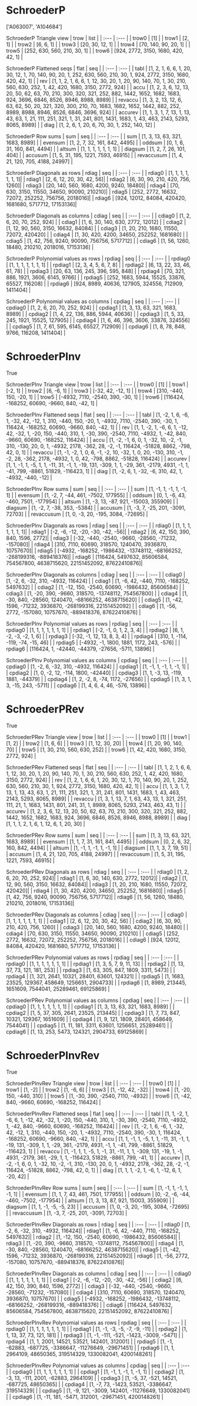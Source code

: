 # SchroederP
['A063007', 'A104684']

SchroederP Triangle view
| trow  |  list  |
| :---  |  :---  |
| trow0 | [1] |
| trow1 | [2, 1] |
| trow2 | [6, 6, 1] |
| trow3 | [20, 30, 12, 1] |
| trow4 | [70, 140, 90, 20, 1] |
| trow5 | [252, 630, 560, 210, 30, 1] |
| trow6 | [924, 2772, 3150, 1680, 420, 42, 1] |

SchroederP Flattened seqs
| flat      |   seq  |
| :---      |  :---  |
| tabl     | [1, 2, 1, 6, 6, 1, 20, 30, 12, 1, 70, 140, 90, 20, 1, 252, 630, 560, 210, 30, 1, 924, 2772, 3150, 1680, 420, 42, 1] |
| rev      | [1, 1, 2, 1, 6, 6, 1, 12, 30, 20, 1, 20, 90, 140, 70, 1, 30, 210, 560, 630, 252, 1, 42, 420, 1680, 3150, 2772, 924] |
| accu     | [1, 2, 3, 6, 12, 13, 20, 50, 62, 63, 70, 210, 300, 320, 321, 252, 882, 1442, 1652, 1682, 1683, 924, 3696, 6846, 8526, 8946, 8988, 8989] |
| revaccu  | [1, 3, 2, 13, 12, 6, 63, 62, 50, 20, 321, 320, 300, 210, 70, 1683, 1682, 1652, 1442, 882, 252, 8989, 8988, 8946, 8526, 6846, 3696, 924] |
| accurev  | [1, 1, 3, 1, 7, 13, 1, 13, 43, 63, 1, 21, 111, 251, 321, 1, 31, 241, 801, 1431, 1683, 1, 43, 463, 2143, 5293, 8065, 8989] |
| diag     | [1, 2, 6, 1, 20, 6, 70, 30, 1, 252, 140, 12] |

SchroederP Row sums
| sum        |   seq  |
| :---       |  :---  |
| sum       | [1, 3, 13, 63, 321, 1683, 8989] |
| evensum   | [1, 2, 7, 32, 161, 842, 4495] |
| oddsum    | [0, 1, 6, 31, 160, 841, 4494] |
| altsum    | [1, 1, 1, 1, 1, 1, 1] |
| diagsum   | [1, 2, 7, 26, 101, 404] |
| accusum   | [1, 5, 31, 195, 1221, 7593, 46915] |
| revaccusum | [1, 4, 21, 120, 705, 4188, 24997] |

SchroederP Diagonals as rows
| rdiag  |   seq  |
| :---   |  :---  |
| rdiag0 | [1, 1, 1, 1, 1, 1, 1]|
| rdiag1 | [2, 6, 12, 20, 30, 42, 56]|
| rdiag2 | [6, 30, 90, 210, 420, 756, 1260]|
| rdiag3 | [20, 140, 560, 1680, 4200, 9240, 18480]|
| rdiag4 | [70, 630, 3150, 11550, 34650, 90090, 210210]|
| rdiag5 | [252, 2772, 16632, 72072, 252252, 756756, 2018016]|
| rdiag6 | [924, 12012, 84084, 420420, 1681680, 5717712, 17153136]|

SchroederP Diagonals as columns
| cdiag  |   seq  |
| :---   |  :---  |
| cdiag0 | [1, 2, 6, 20, 70, 252, 924] |
| cdiag1 | [1, 6, 30, 140, 630, 2772, 12012] |
| cdiag2 | [1, 12, 90, 560, 3150, 16632, 84084] |
| cdiag3 | [1, 20, 210, 1680, 11550, 72072, 420420] |
| cdiag4 | [1, 30, 420, 4200, 34650, 252252, 1681680] |
| cdiag5 | [1, 42, 756, 9240, 90090, 756756, 5717712] |
| cdiag6 | [1, 56, 1260, 18480, 210210, 2018016, 17153136] |

SchroederP Polynomial values as rows
| rpdiag  |   seq  |
| :---    |  :---  |
| rpdiag0 | [1, 1, 1, 1, 1, 1, 1] |
| rpdiag1 | [2, 3, 4, 5, 6, 7, 8] |
| rpdiag2 | [6, 13, 22, 33, 46, 61, 78] |
| rpdiag3 | [20, 63, 136, 245, 396, 595, 848] |
| rpdiag4 | [70, 321, 886, 1921, 3606, 6145, 9766] |
| rpdiag5 | [252, 1683, 5944, 15525, 33876, 65527, 116208] |
| rpdiag6 | [924, 8989, 40636, 127905, 324556, 712909, 1411404] |

SchroederP Polynomial values as columns
| cpdiag  |   seq  |
| :---    |  :---  |
| cpdiag0 | [1, 2, 6, 20, 70, 252, 924] |
| cpdiag1 | [1, 3, 13, 63, 321, 1683, 8989] |
| cpdiag2 | [1, 4, 22, 136, 886, 5944, 40636] |
| cpdiag3 | [1, 5, 33, 245, 1921, 15525, 127905] |
| cpdiag4 | [1, 6, 46, 396, 3606, 33876, 324556] |
| cpdiag5 | [1, 7, 61, 595, 6145, 65527, 712909] |
| cpdiag6 | [1, 8, 78, 848, 9766, 116208, 1411404] |

# SchroederPInv
True

SchroederPInv Triangle view
| trow  |  list  |
| :---  |  :---  |
| trow0 | [1] |
| trow1 | [-2, 1] |
| trow2 | [6, -6, 1] |
| trow3 | [-32, 42, -12, 1] |
| trow4 | [310, -440, 150, -20, 1] |
| trow5 | [-4932, 7110, -2540, 390, -30, 1] |
| trow6 | [116424, -168252, 60690, -9660, 840, -42, 1] |

SchroederPInv Flattened seqs
| flat      |   seq  |
| :---      |  :---  |
| tabl     | [1, -2, 1, 6, -6, 1, -32, 42, -12, 1, 310, -440, 150, -20, 1, -4932, 7110, -2540, 390, -30, 1, 116424, -168252, 60690, -9660, 840, -42, 1] |
| rev      | [1, 1, -2, 1, -6, 6, 1, -12, 42, -32, 1, -20, 150, -440, 310, 1, -30, 390, -2540, 7110, -4932, 1, -42, 840, -9660, 60690, -168252, 116424] |
| accu     | [1, -2, -1, 6, 0, 1, -32, 10, -2, -1, 310, -130, 20, 0, 1, -4932, 2178, -362, 28, -2, -1, 116424, -51828, 8862, -798, 42, 0, 1] |
| revaccu  | [1, -1, -2, 1, 0, 6, -1, -2, 10, -32, 1, 0, 20, -130, 310, -1, -2, 28, -362, 2178, -4932, 1, 0, 42, -798, 8862, -51828, 116424] |
| accurev  | [1, 1, -1, 1, -5, 1, 1, -11, 31, -1, 1, -19, 131, -309, 1, 1, -29, 361, -2179, 4931, -1, 1, -41, 799, -8861, 51829, -116423, 1] |
| diag     | [1, -2, 6, 1, -32, -6, 310, 42, 1, -4932, -440, -12] |

SchroederPInv Row sums
| sum        |   seq  |
| :---       |  :---  |
| sum       | [1, -1, 1, -1, 1, -1, 1] |
| evensum   | [1, -2, 7, -44, 461, -7502, 177955] |
| oddsum    | [0, 1, -6, 43, -460, 7501, -177954] |
| altsum    | [1, -3, 13, -87, 921, -15003, 355909] |
| diagsum   | [1, -2, 7, -38, 353, -5384] |
| accusum   | [1, -3, 7, -25, 201, -3091, 72703] |
| revaccusum | [1, 0, -3, 20, -195, 3084, -72695] |

SchroederPInv Diagonals as rows
| rdiag  |   seq  |
| :---   |  :---  |
| rdiag0 | [1, 1, 1, 1, 1, 1, 1]|
| rdiag1 | [-2, -6, -12, -20, -30, -42, -56]|
| rdiag2 | [6, 42, 150, 390, 840, 1596, 2772]|
| rdiag3 | [-32, -440, -2540, -9660, -28560, -71232, -157080]|
| rdiag4 | [310, 7110, 60690, 318570, 1240470, 3936870, 10757670]|
| rdiag5 | [-4932, -168252, -1986432, -13748112, -68166252, -268199316, -889418376]|
| rdiag6 | [116424, 5497632, 85606584, 754567800, 4638715620, 22151452092, 87622410876]|

SchroederPInv Diagonals as columns
| cdiag  |   seq  |
| :---   |  :---  |
| cdiag0 | [1, -2, 6, -32, 310, -4932, 116424] |
| cdiag1 | [1, -6, 42, -440, 7110, -168252, 5497632] |
| cdiag2 | [1, -12, 150, -2540, 60690, -1986432, 85606584] |
| cdiag3 | [1, -20, 390, -9660, 318570, -13748112, 754567800] |
| cdiag4 | [1, -30, 840, -28560, 1240470, -68166252, 4638715620] |
| cdiag5 | [1, -42, 1596, -71232, 3936870, -268199316, 22151452092] |
| cdiag6 | [1, -56, 2772, -157080, 10757670, -889418376, 87622410876] |

SchroederPInv Polynomial values as rows
| rpdiag  |   seq  |
| :---    |  :---  |
| rpdiag0 | [1, 1, 1, 1, 1, 1, 1] |
| rpdiag1 | [-2, -1, 0, 1, 2, 3, 4] |
| rpdiag2 | [6, 1, -2, -3, -2, 1, 6] |
| rpdiag3 | [-32, -1, 12, 13, 8, 3, 4] |
| rpdiag4 | [310, 1, -114, -119, -74, -15, 46] |
| rpdiag5 | [-4932, -1, 1800, 1881, 1172, 243, -576] |
| rpdiag6 | [116424, 1, -42440, -44379, -27656, -5711, 13896] |

SchroederPInv Polynomial values as columns
| cpdiag  |   seq  |
| :---    |  :---  |
| cpdiag0 | [1, -2, 6, -32, 310, -4932, 116424] |
| cpdiag1 | [1, -1, 1, -1, 1, -1, 1] |
| cpdiag2 | [1, 0, -2, 12, -114, 1800, -42440] |
| cpdiag3 | [1, 1, -3, 13, -119, 1881, -44379] |
| cpdiag4 | [1, 2, -2, 8, -74, 1172, -27656] |
| cpdiag5 | [1, 3, 1, 3, -15, 243, -5711] |
| cpdiag6 | [1, 4, 6, 4, 46, -576, 13896] |

# SchroederPRev
True

SchroederPRev Triangle view
| trow  |  list  |
| :---  |  :---  |
| trow0 | [1] |
| trow1 | [1, 2] |
| trow2 | [1, 6, 6] |
| trow3 | [1, 12, 30, 20] |
| trow4 | [1, 20, 90, 140, 70] |
| trow5 | [1, 30, 210, 560, 630, 252] |
| trow6 | [1, 42, 420, 1680, 3150, 2772, 924] |

SchroederPRev Flattened seqs
| flat      |   seq  |
| :---      |  :---  |
| tabl     | [1, 1, 2, 1, 6, 6, 1, 12, 30, 20, 1, 20, 90, 140, 70, 1, 30, 210, 560, 630, 252, 1, 42, 420, 1680, 3150, 2772, 924] |
| rev      | [1, 2, 1, 6, 6, 1, 20, 30, 12, 1, 70, 140, 90, 20, 1, 252, 630, 560, 210, 30, 1, 924, 2772, 3150, 1680, 420, 42, 1] |
| accu     | [1, 1, 3, 1, 7, 13, 1, 13, 43, 63, 1, 21, 111, 251, 321, 1, 31, 241, 801, 1431, 1683, 1, 43, 463, 2143, 5293, 8065, 8989] |
| revaccu  | [1, 3, 1, 13, 7, 1, 63, 43, 13, 1, 321, 251, 111, 21, 1, 1683, 1431, 801, 241, 31, 1, 8989, 8065, 5293, 2143, 463, 43, 1] |
| accurev  | [1, 2, 3, 6, 12, 13, 20, 50, 62, 63, 70, 210, 300, 320, 321, 252, 882, 1442, 1652, 1682, 1683, 924, 3696, 6846, 8526, 8946, 8988, 8989] |
| diag     | [1, 1, 1, 2, 1, 6, 1, 12, 6, 1, 20, 30] |

SchroederPRev Row sums
| sum        |   seq  |
| :---       |  :---  |
| sum       | [1, 3, 13, 63, 321, 1683, 8989] |
| evensum   | [1, 1, 7, 31, 161, 841, 4495] |
| oddsum    | [0, 2, 6, 32, 160, 842, 4494] |
| altsum    | [1, -1, 1, -1, 1, -1, 1] |
| diagsum   | [1, 1, 3, 7, 19, 51] |
| accusum   | [1, 4, 21, 120, 705, 4188, 24997] |
| revaccusum | [1, 5, 31, 195, 1221, 7593, 46915] |

SchroederPRev Diagonals as rows
| rdiag  |   seq  |
| :---   |  :---  |
| rdiag0 | [1, 2, 6, 20, 70, 252, 924]|
| rdiag1 | [1, 6, 30, 140, 630, 2772, 12012]|
| rdiag2 | [1, 12, 90, 560, 3150, 16632, 84084]|
| rdiag3 | [1, 20, 210, 1680, 11550, 72072, 420420]|
| rdiag4 | [1, 30, 420, 4200, 34650, 252252, 1681680]|
| rdiag5 | [1, 42, 756, 9240, 90090, 756756, 5717712]|
| rdiag6 | [1, 56, 1260, 18480, 210210, 2018016, 17153136]|

SchroederPRev Diagonals as columns
| cdiag  |   seq  |
| :---   |  :---  |
| cdiag0 | [1, 1, 1, 1, 1, 1, 1] |
| cdiag1 | [2, 6, 12, 20, 30, 42, 56] |
| cdiag2 | [6, 30, 90, 210, 420, 756, 1260] |
| cdiag3 | [20, 140, 560, 1680, 4200, 9240, 18480] |
| cdiag4 | [70, 630, 3150, 11550, 34650, 90090, 210210] |
| cdiag5 | [252, 2772, 16632, 72072, 252252, 756756, 2018016] |
| cdiag6 | [924, 12012, 84084, 420420, 1681680, 5717712, 17153136] |

SchroederPRev Polynomial values as rows
| rpdiag  |   seq  |
| :---    |  :---  |
| rpdiag0 | [1, 1, 1, 1, 1, 1, 1] |
| rpdiag1 | [1, 3, 5, 7, 9, 11, 13] |
| rpdiag2 | [1, 13, 37, 73, 121, 181, 253] |
| rpdiag3 | [1, 63, 305, 847, 1809, 3311, 5473] |
| rpdiag4 | [1, 321, 2641, 10321, 28401, 63601, 124321] |
| rpdiag5 | [1, 1683, 23525, 129367, 458649, 1256651, 2904733] |
| rpdiag6 | [1, 8989, 213445, 1651609, 7544041, 25289461, 69125869] |

SchroederPRev Polynomial values as columns
| cpdiag  |   seq  |
| :---    |  :---  |
| cpdiag0 | [1, 1, 1, 1, 1, 1, 1] |
| cpdiag1 | [1, 3, 13, 63, 321, 1683, 8989] |
| cpdiag2 | [1, 5, 37, 305, 2641, 23525, 213445] |
| cpdiag3 | [1, 7, 73, 847, 10321, 129367, 1651609] |
| cpdiag4 | [1, 9, 121, 1809, 28401, 458649, 7544041] |
| cpdiag5 | [1, 11, 181, 3311, 63601, 1256651, 25289461] |
| cpdiag6 | [1, 13, 253, 5473, 124321, 2904733, 69125869] |

# SchroederPInvRev
True

SchroederPInvRev Triangle view
| trow  |  list  |
| :---  |  :---  |
| trow0 | [1] |
| trow1 | [1, -2] |
| trow2 | [1, -6, 6] |
| trow3 | [1, -12, 42, -32] |
| trow4 | [1, -20, 150, -440, 310] |
| trow5 | [1, -30, 390, -2540, 7110, -4932] |
| trow6 | [1, -42, 840, -9660, 60690, -168252, 116424] |

SchroederPInvRev Flattened seqs
| flat      |   seq  |
| :---      |  :---  |
| tabl     | [1, 1, -2, 1, -6, 6, 1, -12, 42, -32, 1, -20, 150, -440, 310, 1, -30, 390, -2540, 7110, -4932, 1, -42, 840, -9660, 60690, -168252, 116424] |
| rev      | [1, -2, 1, 6, -6, 1, -32, 42, -12, 1, 310, -440, 150, -20, 1, -4932, 7110, -2540, 390, -30, 1, 116424, -168252, 60690, -9660, 840, -42, 1] |
| accu     | [1, 1, -1, 1, -5, 1, 1, -11, 31, -1, 1, -19, 131, -309, 1, 1, -29, 361, -2179, 4931, -1, 1, -41, 799, -8861, 51829, -116423, 1] |
| revaccu  | [1, -1, 1, 1, -5, 1, -1, 31, -11, 1, 1, -309, 131, -19, 1, -1, 4931, -2179, 361, -29, 1, 1, -116423, 51829, -8861, 799, -41, 1] |
| accurev  | [1, -2, -1, 6, 0, 1, -32, 10, -2, -1, 310, -130, 20, 0, 1, -4932, 2178, -362, 28, -2, -1, 116424, -51828, 8862, -798, 42, 0, 1] |
| diag     | [1, 1, 1, -2, 1, -6, 1, -12, 6, 1, -20, 42] |

SchroederPInvRev Row sums
| sum        |   seq  |
| :---       |  :---  |
| sum       | [1, -1, 1, -1, 1, -1, 1] |
| evensum   | [1, 1, 7, 43, 461, 7501, 177955] |
| oddsum    | [0, -2, -6, -44, -460, -7502, -177954] |
| altsum    | [1, 3, 13, 87, 921, 15003, 355909] |
| diagsum   | [1, 1, -1, -5, -5, 23] |
| accusum   | [1, 0, -3, 20, -195, 3084, -72695] |
| revaccusum | [1, -3, 7, -25, 201, -3091, 72703] |

SchroederPInvRev Diagonals as rows
| rdiag  |   seq  |
| :---   |  :---  |
| rdiag0 | [1, -2, 6, -32, 310, -4932, 116424]|
| rdiag1 | [1, -6, 42, -440, 7110, -168252, 5497632]|
| rdiag2 | [1, -12, 150, -2540, 60690, -1986432, 85606584]|
| rdiag3 | [1, -20, 390, -9660, 318570, -13748112, 754567800]|
| rdiag4 | [1, -30, 840, -28560, 1240470, -68166252, 4638715620]|
| rdiag5 | [1, -42, 1596, -71232, 3936870, -268199316, 22151452092]|
| rdiag6 | [1, -56, 2772, -157080, 10757670, -889418376, 87622410876]|

SchroederPInvRev Diagonals as columns
| cdiag  |   seq  |
| :---   |  :---  |
| cdiag0 | [1, 1, 1, 1, 1, 1, 1] |
| cdiag1 | [-2, -6, -12, -20, -30, -42, -56] |
| cdiag2 | [6, 42, 150, 390, 840, 1596, 2772] |
| cdiag3 | [-32, -440, -2540, -9660, -28560, -71232, -157080] |
| cdiag4 | [310, 7110, 60690, 318570, 1240470, 3936870, 10757670] |
| cdiag5 | [-4932, -168252, -1986432, -13748112, -68166252, -268199316, -889418376] |
| cdiag6 | [116424, 5497632, 85606584, 754567800, 4638715620, 22151452092, 87622410876] |

SchroederPInvRev Polynomial values as rows
| rpdiag  |   seq  |
| :---    |  :---  |
| rpdiag0 | [1, 1, 1, 1, 1, 1, 1] |
| rpdiag1 | [1, -1, -3, -5, -7, -9, -11] |
| rpdiag2 | [1, 1, 13, 37, 73, 121, 181] |
| rpdiag3 | [1, -1, -111, -521, -1423, -3009, -5471] |
| rpdiag4 | [1, 1, 2001, 14521, 53521, 142401, 312001] |
| rpdiag5 | [1, -1, -62883, -687725, -3386647, -11276649, -29671451] |
| rpdiag6 | [1, 1, 2964109, 48650365, 319514329, 1330082041, 4200148261] |

SchroederPInvRev Polynomial values as columns
| cpdiag  |   seq  |
| :---    |  :---  |
| cpdiag0 | [1, 1, 1, 1, 1, 1, 1] |
| cpdiag1 | [1, -1, 1, -1, 1, -1, 1] |
| cpdiag2 | [1, -3, 13, -111, 2001, -62883, 2964109] |
| cpdiag3 | [1, -5, 37, -521, 14521, -687725, 48650365] |
| cpdiag4 | [1, -7, 73, -1423, 53521, -3386647, 319514329] |
| cpdiag5 | [1, -9, 121, -3009, 142401, -11276649, 1330082041] |
| cpdiag6 | [1, -11, 181, -5471, 312001, -29671451, 4200148261] |

